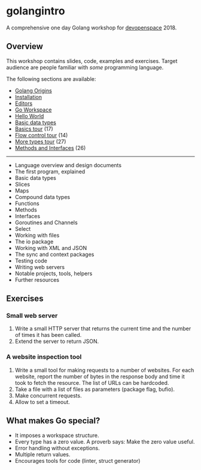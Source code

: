 # golangintro

A comprehensive one day Golang workshop for
[devopenspace](https://devopenspace.de/) 2018.

## Overview

This workshop contains slides, code, examples and exercises. Target audience
are people familiar with *some* programming language.

The following sections are available:

* [Golang Origins](Origins.md)
* [Installation](Installation.md)
* [Editors](Editors.md)
* [Go Workspace](Workspace.md)
* [Hello World](Hello.md)
* [Basic data types](Types.md)
* [Basics tour](Basics.md) (17)
* [Flow control tour](Flowcontrol.md) (14)
* [More types tour](Motetypes.md) (27)
* [Methods and Interfaces](Methods.md) (26)

----

* Language overview and design documents
* The first program, explained
* Basic data types
* Slices
* Maps
* Compound data types
* Functions
* Methods
* Interfaces
* Goroutines and Channels
* Select
* Working with files
* The io package
* Working with XML and JSON
* The sync and context packages
* Testing code
* Writing web servers
* Notable projects, tools, helpers
* Further resources

## Exercises

### Small web server

1. Write a small HTTP server that returns the current time and the number of
   times it has been called.
2. Extend the server to return JSON.

### A website inspection tool

1. Write a small tool for making requests to a number of websites. For each
   website, report the number of bytes in the response body and time it took to
   fetch the resource. The list of URLs can be hardcoded.
2. Take a file with a list of files as parameters (package flag, bufio).
3. Make concurrent requests.
4. Allow to set a timeout.

## What makes Go special?

* It imposes a workspace structure.
* Every type has a zero value. A proverb says: Make the zero value useful.
* Error handling without exceptions.
* Multiple return values.
* Encourages tools for code (linter, struct generator)